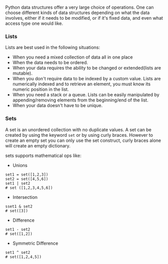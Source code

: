 

Python data structures offer a very large choice of operations. One can choose different kinds of data structures depending on what the data involves, either if it needs to be modified, or if it's fixed data, and even what access type one would like.

### Lists

Lists are best used in the following situations:
* When you need a mixed collection of data all in one place
* When the data needs to be ordered.
* When your data requires the ability to be changed or extended(lists are mutable).
* When you don't require data to be indexed by a custom value. Lists are numerically indexed and to retrieve an element, you must know its numeric position in the list.
* When you need a stack or a queue. Lists can be easily manipulated by appending/removing elements from the beginning/end of the list.
* When your data doesn't have to be unique.


### Sets

A set is an unordered collection with no duplicate values. A set can be created by using the keyword ``` set ``` or by using curly braces. However to create an empty set you can only use the set construct,  curly braces alone will create an empty dictionary.

sets supports mathematical ops like:
* Unions
```
set1 = set([1,2,3])
set2 = set([4,5,6])
set1 | set2
# set ([1,2,3,4,5,6])
```
* Intersection
```
sset1 & set2
# set([3])
```
* Difference
```
set1 - set2
# set([1,2])
```
* Symmetric Difference
```
set1 ^ set2
# set([1,2,4,5])
```
